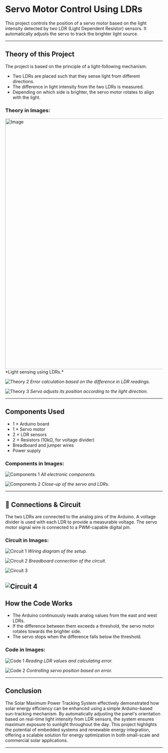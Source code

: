 # Servo Motor Control Using LDRs

This project controls the position of a servo motor based on the light intensity detected by two LDR (Light Dependent Resistor) sensors. It automatically adjusts the servo to track the brighter light source.

---

##  Theory of this Project

The project is based on the principle of a light-following mechanism:
- Two LDRs are placed such that they sense light from different directions.
- The difference in light intensity from the two LDRs is measured.
- Depending on which side is brighter, the servo motor rotates to align with the light.

### Theory in Images:
<img width="614" height="800" alt="Image" src="https://github.com/user-attachments/assets/33aa047b-ae23-4adc-aa9a-bbb48a06c245" />
*Light sensing using LDRs.*

![Theory 2](images/theory2.png)
*Error calculation based on the difference in LDR readings.*

![Theory 3](images/theory3.png)
*Servo adjusts its position according to the light direction.*

---

##  Components Used

- 1 × Arduino board
- 1 × Servo motor
- 2 × LDR sensors
- 2 × Resistors (10kΩ, for voltage divider)
- Breadboard and jumper wires
- Power supply

### Components in Images:
![Components 1](images/components1.png)
*All electronic components.*

![Components 2](images/components2.png)
*Close-up of the servo and LDRs.*

---

## 🔗 Connections & Circuit

The two LDRs are connected to the analog pins of the Arduino. A voltage divider is used with each LDR to provide a measurable voltage. The servo motor signal wire is connected to a PWM-capable digital pin.

### Circuit in Images:
![Circuit 1](images/connection1.png)
*Wiring diagram of the setup.*

![Circuit 2](images/connection2.png)
*Breadboard connection of the circuit.*

![Circuit 3](images/connection3.png)

![Circuit 4](images/connection4.png)
---

##  How the Code Works

- The Arduino continuously reads analog values from the east and west LDRs.
- If the difference between them exceeds a threshold, the servo motor rotates towards the brighter side.
- The servo stops when the difference falls below the threshold.

### Code in Images:
![Code 1](images/codeworks1.png)
*Reading LDR values and calculating error.*

![Code 2](images/code2.png)
*Controlling servo position based on error.*

---

## Conclusion

The Solar Maximum Power Tracking System effectively demonstrated how solar energy efficiency can be enhanced using a simple Arduino-based sun-tracking mechanism. By automatically adjusting the panel's orientation based on real-time light intensity from LDR sensors, the system ensures maximum exposure to sunlight throughout the day. This project highlights the potential of embedded systems and renewable energy integration, offering a scalable solution for energy optimization in both small-scale and commercial solar applications.

---


